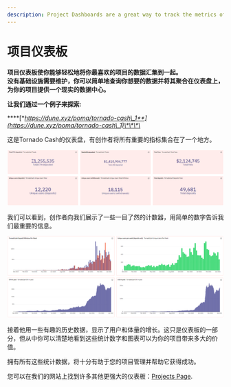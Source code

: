 ```yaml
---
description: Project Dashboards are a great way to track the metrics of your project.
---
```


# 项目仪表板

**项目仪表板使你能够轻松地将你最喜欢的项目的数据汇集到一起。**\
**没有基础设施需要维护，你可以简单地查询你想要的数据并将其聚合在仪表盘上，为你的项目提供一个现实的数据中心。**

**让我们通过一个例子来探索:**

\*\*\*\*[**https://dune.xyz/poma/tornado-cash\_1**](https://dune.xyz/poma/tornado-cash\_1)\*\*\*\*

这是Tornado Cash的仪表盘，有创作者将所有重要的指标集合在了一个地方。

![](<../../.gitbook/assets/image (18).png>)

我们可以看到，创作者向我们展示了一些一目了然的计数器，用简单的数字告诉我们最重要的信息。

![](<../../.gitbook/assets/image (18) (1).png>)

接着他用一些有趣的历史数据，显示了用户和体量的增长。这只是仪表板的一部分，但从中你可以清楚地看到这些统计数字和图表可以为你的项目带来多大的价值。

拥有所有这些统计数据，将十分有助于您的项目管理并帮助它获得成功。

您可以在我们的网站上找到许多其他更强大的仪表板：[Projects Page](https://dune.xyz/projects).

